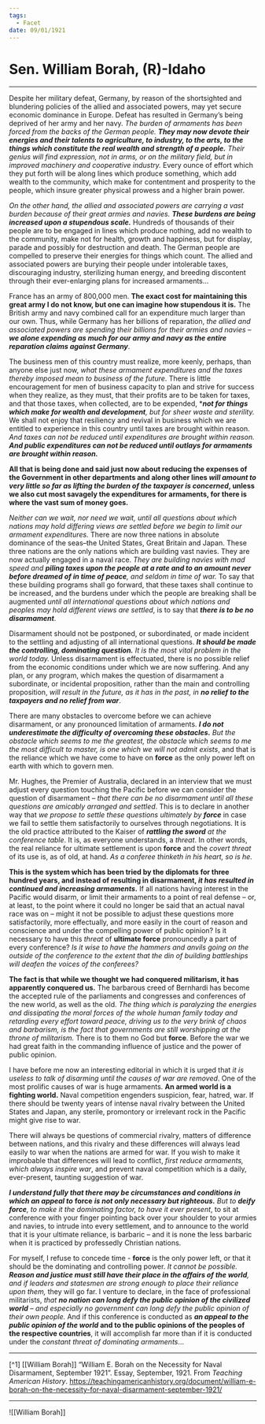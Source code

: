 ```yaml
---
tags:
  - Facet
date: 09/01/1921
---
```

# Sen. William Borah, (R)-Idaho

---

Despite her military defeat, Germany, by reason of the shortsighted and blundering policies of the allied and associated powers, may yet secure economic dominance in Europe. Defeat has resulted in Germany’s being deprived of her army and her navy. *The burden of armaments has been forced from the backs of the German people. **They may now devote their energies and their talents to agriculture, to industry, to the arts, to the things which constitute the real wealth and strength of a people.** Their genius will find expression, not in arms, or on the military field, but in improved machinery and cooperative industry.* Every ounce of effort which they put forth will be along lines which produce something, which add wealth to the community, which make for contentment and prosperity to the people, which insure greater physical prowess and a higher brain power.

*On the other hand, the allied and associated powers are carrying a vast burden because of their great armies and navies. **These burdens are being increased upon a stupendous scale.*** Hundreds of thousands of their people are to be engaged in lines which produce nothing, add no wealth to the community, make not for health, growth and happiness, but for display, parade and possibly for destruction and death. The German people are compelled to preserve their energies for things which count. The allied and associated powers are burying their people under intolerable taxes, discouraging industry, sterilizing human energy, and breeding discontent through their ever-enlarging plans for increased armaments…

France has an army of 800,000 men. **The exact cost for maintaining this great army I do not know, but one can imagine how stupendous it is.** The British army and navy combined call for an expenditure much larger than our own. Thus, while Germany has her billions of reparation, *the allied and associated powers are spending their billions for their armies and navies – **we alone expending as much for our army and navy as the entire reparation claims against Germany***.

The business men of this country must realize, more keenly, perhaps, than anyone else just now, *what these armament expenditures and the taxes thereby imposed mean to business of the future*. There is little encouragement for men of business capacity to plan and strive for success when they realize, as they must, that their profits are to be taken for taxes, and that those taxes, when collected, are to be expended, ****not for things which make for wealth and development**, but for sheer waste and sterility.* We shall not enjoy that resiliency and revival in business which we are entitled to experience in this country until taxes are brought within reason. *And taxes can not be reduced until expenditures are brought within reason. **And public expenditures can not be reduced until outlays for armaments are brought within reason.***

**All that is being done and said just now about reducing the expenses of the Government in other departments and along other lines *will amount to very little so far as lifting the burden of the taxpayer is concerned*, unless we also cut most savagely the expenditures for armaments, for there is where the vast sum of money goes.**

*Neither can we wait, nor need we wait, until all questions about which nations may hold differing views are settled before we begin to limit our armament expenditures.* There are now three nations in absolute dominance of the seas–the United States, Great Britain and Japan. These three nations are the only nations which are building vast navies. They are now actually engaged in a naval race. *They are building navies with mad speed and **piling taxes upon the people at a rate and to an amount never before dreamed of in time of peace**, and seldom in time of war.* To say that these building programs shall go forward, that these taxes shall continue to be increased, and the burdens under which the people are breaking shall be augmented *until all international questions about which nations and peoples may hold different views are settled*, is to say that ***there is to be no disarmament***.

Disarmament should not be postponed, or subordinated, or made incident to the settling and adjusting of all international questions. ***It should be made the controlling, dominating question.** It is the most vital problem in the world today.* Unless disarmament is effectuated, there is no possible relief from the economic conditions under which we are now suffering. And any plan, or any program, which makes the question of disarmament a subordinate, or incidental proposition, rather than the main and controlling proposition, *will result in the future, as it has in the past, in **no relief to the taxpayers and no relief from war***.

There are many obstacles to overcome before we can achieve disarmament, or any pronounced limitation of armaments. ***I do not underestimate the difficulty of overcoming these obstacles.** But the obstacle which seems to me the greatest, the obstacle which seems to me the most difficult to master, is one which we will not admit exists*, and that is the reliance which we have come to have on **force** as the only power left on earth with which to govern men.

Mr. Hughes, the Premier of Australia, declared in an interview that we must adjust every question touching the Pacific before we can consider the question of disarmament – *that there can be no disarmament until all these questions are amicably arranged and settled*. This is to declare in another way that *we propose to settle these questions ultimately by **force*** in case we fail to settle them satisfactorily to ourselves through negotiations. It is the old practice attributed to the Kaiser of ***rattling the sword** at the conference table*. It is, as everyone understands, a *threat*. In other words, the real reliance for ultimate settlement is upon **force** and the *covert threat* of its use is, as of old, at hand. *As a conferee thinketh in his heart, so is he.*

**This is the system which has been tried by the diplomats for three hundred years, and instead of resulting in disarmament, *it has resulted in continued and increasing armaments*.** If all nations having interest in the Pacific would disarm, or limit their armaments to a point of real defense – or, at least, to the point where it could no longer be said that an actual naval race was on – might it not be possible to adjust these questions more satisfactorily, more effectually, and more easily in the court of reason and conscience and under the compelling power of public opinion? Is it necessary to have this *threat* of **ultimate force** pronouncedly a part of every conference? *Is it wise to have the hammers and anvils going on the outside of the conference to the extent that the din of building battleships will deafen the voices of the conferees?*

**The fact is that while we thought we had conquered militarism, it has apparently conquered us.** The barbarous creed of Bernhardi has become the accepted rule of the parliaments and congresses and conferences of the new world, as well as the old. *The thing which is paralyzing the energies and dissipating the moral forces of the whole human family today and retarding every effort toward peace, driving us to the very brink of chaos and barbarism, is the fact that governments are still worshipping at the throne of militarism.* There is to them no God but **force**. Before the war we had great faith in the commanding influence of justice and the power of public opinion.

I have before me now an interesting editorial in which it is urged that *it is useless to talk of disarming until the causes of war are removed*. One of the most prolific causes of war is huge armaments. **An armed world is a fighting world.** Naval competition engenders suspicion, fear, hatred, war. If there should be twenty years of intense naval rivalry between the United States and Japan, any sterile, promontory or irrelevant rock in the Pacific might give rise to war.

There will always be questions of commercial rivalry, matters of difference between nations, and this rivalry and these differences will always lead easily to war when the nations are armed for war. If you wish to make it improbable that differences will lead to conflict, *first reduce armaments, which always inspire war*, and prevent naval competition which is a daily, ever-present, taunting suggestion of war.

***I understand fully that there may be circumstances and conditions in which an appeal to*** **force** ***is not only necessary but righteous.** But to **deify force**, to make it the dominating factor, to have it ever present*, to sit at conference with your finger pointing back over your shoulder to your armies and navies, to intrude into every settlement, and to announce to the world that it is your ultimate reliance, is barbaric – and it is none the less barbaric when it is practiced by professedly Christian nations.

For myself, I refuse to concede time - **force** is the only power left, or that it should be the dominating and controlling power. *It cannot be possible. **Reason and justice must still have their place in the affairs of the world**, and if leaders and statesmen are strong enough to place their reliance upon them,* they will go far. I venture to declare, in the face of professional militarists, *that **no nation can long defy the public opinion of the civilized world** – and especially no government can long defy the public opinion of their own people.* And if this conference is conducted as ***an appeal to the public opinion of the world* and to the public opinions of the peoples of the respective countries**, it will accomplish far more than if it is conducted under the *constant threat of dominating armaments*…

---
[^1] [[William Borah]] “William E. Borah on the Necessity for Naval Disarmament, September 1921”. Essay, September, 1921. From *Teaching American History*. https://teachingamericanhistory.org/document/william-e-borah-on-the-necessity-for-naval-disarmament-september-1921/ 

---

![[William Borah]]
